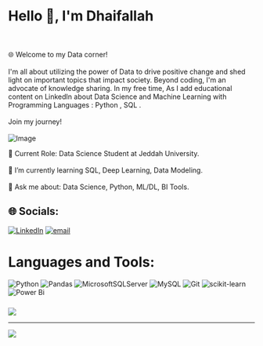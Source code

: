 # Hello 👋, I'm Dhaifallah
<br><br>🌐 Welcome to my Data corner!<br><br>I'm all about utilizing the power of Data to drive positive change and shed light on important topics that impact society. Beyond coding, I'm an advocate of knowledge sharing. In my free time, As I add educational content on LinkedIn about Data Science and Machine Learning with Programming Languages : Python , SQL .<br><br>Join my journey!<br><br>![Image](https://github.com/user-attachments/assets/83389a2d-cde7-4584-a615-fea6d00e1939)

🔭 Current Role: Data Science Student at Jeddah University.<br><br>🌱 I’m currently learning SQL, Deep Learning, Data Modeling.<br><br>💬 Ask me about: Data Science, Python, ML/DL, BI Tools.

## 🌐 Socials:
[![LinkedIn](https://img.shields.io/badge/LinkedIn-%230077B5.svg?logo=linkedin&logoColor=white)](https://linkedin.com/in/dhaifallah-alotaibi-4b26a3347) [![email](https://img.shields.io/badge/Email-D14836?logo=gmail&logoColor=white)](mailto:Dhaifallah.alotaibiii@gmail.com) 

#                                        Languages and Tools:
![Python](https://img.shields.io/badge/python-3670A0?style=for-the-badge&logo=python&logoColor=ffdd54) ![Pandas](https://img.shields.io/badge/pandas-%23150458.svg?style=for-the-badge&logo=pandas&logoColor=white) ![MicrosoftSQLServer](https://img.shields.io/badge/Microsoft%20SQL%20Server-CC2927?style=for-the-badge&logo=microsoft%20sql%20server&logoColor=white) ![MySQL](https://img.shields.io/badge/mysql-4479A1.svg?style=for-the-badge&logo=mysql&logoColor=white) ![Git](https://img.shields.io/badge/git-%23F05033.svg?style=for-the-badge&logo=git&logoColor=white) ![scikit-learn](https://img.shields.io/badge/scikit--learn-%23F7931E.svg?style=for-the-badge&logo=scikit-learn&logoColor=white) ![Power Bi](https://img.shields.io/badge/power_bi-F2C811?style=for-the-badge&logo=powerbi&logoColor=black)


### 
![](https://quotes-github-readme.vercel.app/api?type=horizontal&theme=radical)

---
[![](https://visitcount.itsvg.in/api?id=Dhaifallah-khalid&icon=0&color=0)](https://visitcount.itsvg.in)

<!-- Proudly created with GPRM ( https://gprm.itsvg.in ) -->
